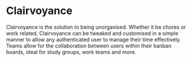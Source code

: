 # Clairvoyance

Clairvoyance is the solution to being unorganised. Whether it be chores or work related, Clairvoyance can be tweaked and customised in a simple manner to allow any authenticated user to manage their time effectively. Teams allow for the collaboration between users within their kanban boards, ideal for study groups, work teams and more. 
